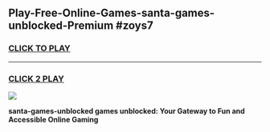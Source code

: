 
## Play-Free-Online-Games-santa-games-unblocked-Premium #zoys7
<h3>
<a href="https://premium.freeplayer.one?title=santa-games-unblocked&ref=8M">CLICK TO PLAY</a></h3>
<hr>

<h3>
<a href="https://premium.freeplayer.one?title=santa-games-unblocked&ref=8M">CLICK 2 PLAY</a>
  
</h3>

<a href="https://premium.freeplayer.one?title=santa-games-unblocked&ref=8M"><img src="https://clearcache.store/games.png"></a>


**santa-games-unblocked games unblocked: Your Gateway to Fun and Accessible Online Gaming**
